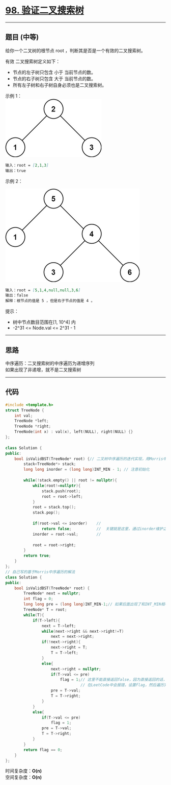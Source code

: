 # [98. 验证二叉搜索树](https://leetcode.cn/problems/validate-binary-search-tree/description/)

---

## 题目 (中等)

给你一个二叉树的根节点 root ，判断其是否是一个有效的二叉搜索树。  

有效 二叉搜索树定义如下：  

- 节点的左子树只包含 小于 当前节点的数。
- 节点的右子树只包含 大于 当前节点的数。
- 所有左子树和右子树自身必须也是二叉搜索树。

示例 1：  
![Alt text](https://github.com/yang-yang-o-o/CodingNotes/blob/main/Coding/asset/98_1.png)  

```markdown
输入：root = [2,1,3]
输出：true
```

示例 2：  

![Alt text](https://github.com/yang-yang-o-o/CodingNotes/blob/main/Coding/asset/98_2.png)

```markdown
输入：root = [5,1,4,null,null,3,6]
输出：false
解释：根节点的值是 5 ，但是右子节点的值是 4 。
```

提示：  

- 树中节点数目范围在[1, 10^4] 内
- -2^31 <= Node.val <= 2^31 - 1

---

## 思路

中序遍历：二叉搜索树的中序遍历为递增序列  
如果出现了非递增，就不是二叉搜索树

---

## 代码

```C++
#include <template.h>
struct TreeNode {
    int val;
    TreeNode *left;
    TreeNode *right;
    TreeNode(int x) : val(x), left(NULL), right(NULL) {}
};

class Solution {
public:
    bool isValidBST(TreeNode* root) {// 二叉树中序遍历的迭代实现，用Morris中序遍历可进一步将空间复杂的降为O(1)
        stack<TreeNode*> stack;
        long long inorder = (long long)INT_MIN - 1; // 注意初始化 

        while(!stack.empty() || root != nullptr){
            while(root!=nullptr){
                stack.push(root);
                root = root->left;
            }
            root = stack.top();
            stack.pop();

            if(root->val <= inorder)    //
                return false;           //  关键就是这里，通过inorder维护之前那个值，贪心的判断即可
            inorder = root->val;        //
            
            root = root->right;
        }
        return true;
    }
};
// 自己写的基于Morris中序遍历的解法
class Solution {
public:
    bool isValidBST(TreeNode* root) {
        TreeNode* next = nullptr;
        int flag = 0;
        long long pre = (long long)INT_MIN-1;// 如果后面出现了和INT_MIN相等的值，这里就需要这样初始化
        TreeNode* T = root;
        while(T){
            if(T->left){
                next = T->left;
                while(next->right && next->right!=T)
                    next = next->right;
                if(!next->right){
                    next->right = T;
                    T = T->left;
                }
                else{
                    next->right = nullptr;
                    if(T->val <= pre)
                        flag = 1;// 这里不能直接返回false，因为直接返回的话，之前添加的链接没有删除，
                                 // 在LeetCode中会报错，设置flag，然后遍历完也删除完链接最后再判断
                    pre = T->val;
                    T = T->right;
                }
            }
            else{
                if(T->val <= pre)
                    flag = 1;
                pre = T->val;
                T = T->right;
            }
        }
        return flag == 0;
    }
};
```

时间复杂度：**O(n)**  
空间复杂度：**O(n)**
